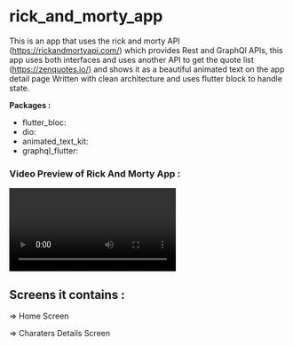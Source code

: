 
# rick_and_morty_app

This is an app that uses the rick and morty API (https://rickandmortyapi.com/) which provides Rest and GraphQl APIs, this app uses both interfaces and uses another API to get the quote list (https://zenquotes.io/) and shows it as a beautiful animated text on the app detail page Written with clean architecture and uses flutter block to handle state.

**Packages :**
   
- flutter_bloc: 
- dio: 
- animated_text_kit: 
- graphql_flutter:


### Video Preview of Rick And Morty App :

![Preview](/rick_morty_app.mp4)

## Screens it contains :

=> Home Screen

=> Charaters Details Screen
